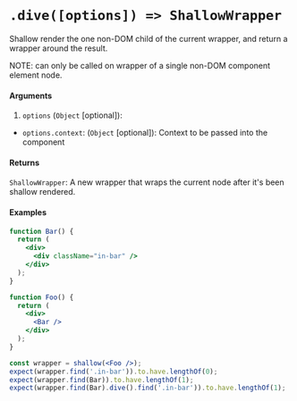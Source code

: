# `.dive([options]) => ShallowWrapper`

Shallow render the one non-DOM child of the current wrapper, and return a wrapper around the result.

NOTE: can only be called on wrapper of a single non-DOM component element node.


#### Arguments

1. `options` (`Object` [optional]):
- `options.context`: (`Object` [optional]): Context to be passed into the component



#### Returns

`ShallowWrapper`: A new wrapper that wraps the current node after it's been shallow rendered.



#### Examples

```jsx
function Bar() {
  return (
    <div>
      <div className="in-bar" />
    </div>
  );
}
```

```jsx
function Foo() {
  return (
    <div>
      <Bar />
    </div>
  );
}
```

```jsx
const wrapper = shallow(<Foo />);
expect(wrapper.find('.in-bar')).to.have.lengthOf(0);
expect(wrapper.find(Bar)).to.have.lengthOf(1);
expect(wrapper.find(Bar).dive().find('.in-bar')).to.have.lengthOf(1);
```
